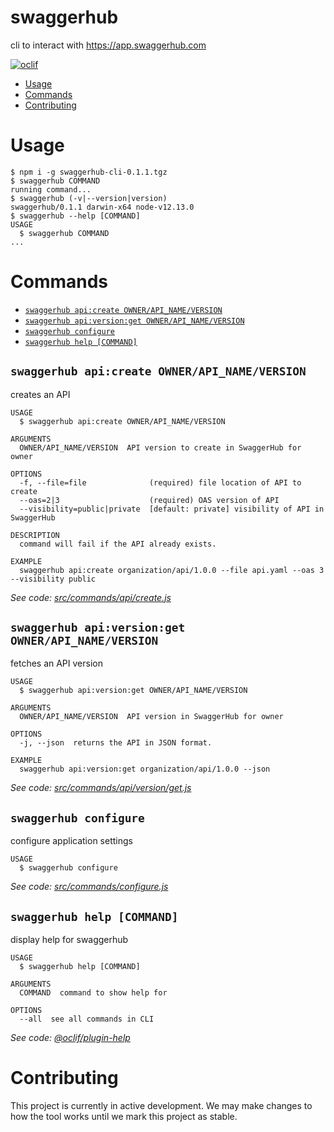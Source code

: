 swaggerhub
==========

cli to interact with https://app.swaggerhub.com

[![oclif](https://img.shields.io/badge/cli-oclif-brightgreen.svg)](https://oclif.io)

<!-- toc -->
* [Usage](#usage)
* [Commands](#commands)
* [Contributing](#contributing)
<!-- tocstop -->
# Usage
<!-- usage -->
```sh-session
$ npm i -g swaggerhub-cli-0.1.1.tgz
$ swaggerhub COMMAND
running command...
$ swaggerhub (-v|--version|version)
swaggerhub/0.1.1 darwin-x64 node-v12.13.0
$ swaggerhub --help [COMMAND]
USAGE
  $ swaggerhub COMMAND
...
```
<!-- usagestop -->
# Commands
<!-- commands -->
* [`swaggerhub api:create OWNER/API_NAME/VERSION`](#swaggerhub-apicreate-ownerapi_nameversion)
* [`swaggerhub api:version:get OWNER/API_NAME/VERSION`](#swaggerhub-apiversionget-ownerapi_nameversion)
* [`swaggerhub configure`](#swaggerhub-configure)
* [`swaggerhub help [COMMAND]`](#swaggerhub-help-command)

## `swaggerhub api:create OWNER/API_NAME/VERSION`

creates an API

```
USAGE
  $ swaggerhub api:create OWNER/API_NAME/VERSION

ARGUMENTS
  OWNER/API_NAME/VERSION  API version to create in SwaggerHub for owner

OPTIONS
  -f, --file=file              (required) file location of API to create
  --oas=2|3                    (required) OAS version of API
  --visibility=public|private  [default: private] visibility of API in SwaggerHub

DESCRIPTION
  command will fail if the API already exists.

EXAMPLE
  swaggerhub api:create organization/api/1.0.0 --file api.yaml --oas 3 --visibility public
```

_See code: [src/commands/api/create.js](https://github.com/SmartBear/swaggerhub-cmd/blob/v0.1.1/src/commands/api/create.js)_

## `swaggerhub api:version:get OWNER/API_NAME/VERSION`

fetches an API version

```
USAGE
  $ swaggerhub api:version:get OWNER/API_NAME/VERSION

ARGUMENTS
  OWNER/API_NAME/VERSION  API version in SwaggerHub for owner

OPTIONS
  -j, --json  returns the API in JSON format.

EXAMPLE
  swaggerhub api:version:get organization/api/1.0.0 --json
```

_See code: [src/commands/api/version/get.js](https://github.com/SmartBear/swaggerhub-cmd/blob/v0.1.1/src/commands/api/version/get.js)_

## `swaggerhub configure`

configure application settings

```
USAGE
  $ swaggerhub configure
```

_See code: [src/commands/configure.js](https://github.com/SmartBear/swaggerhub-cmd/blob/v0.1.1/src/commands/configure.js)_

## `swaggerhub help [COMMAND]`

display help for swaggerhub

```
USAGE
  $ swaggerhub help [COMMAND]

ARGUMENTS
  COMMAND  command to show help for

OPTIONS
  --all  see all commands in CLI
```

_See code: [@oclif/plugin-help](https://github.com/oclif/plugin-help/blob/v3.0.1/src/commands/help.ts)_
<!-- commandsstop -->

# Contributing
<!-- contributing -->
This project is currently in active development. We may make changes to how the tool works until we mark this project as stable.
<!-- contributingstop -->
